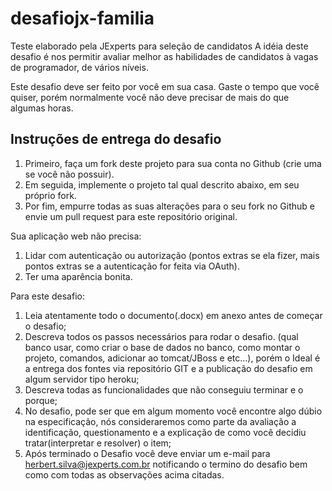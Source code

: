 # desafiojx-familia
Teste elaborado pela JExperts para seleção de candidatos
A idéia deste desafio é nos permitir avaliar melhor as habilidades de candidatos à vagas de programador, de vários níveis.

Este desafio deve ser feito por você em sua casa. Gaste o tempo que você quiser, porém normalmente você não deve precisar de mais do que algumas horas.

## Instruções de entrega do desafio
1. Primeiro, faça um fork deste projeto para sua conta no Github (crie uma se você não possuir).
1. Em seguida, implemente o projeto tal qual descrito abaixo, em seu próprio fork.
1. Por fim, empurre todas as suas alterações para o seu fork no Github e envie um pull request para este repositório original.

Sua aplicação web não precisa:

1. Lidar com autenticação ou autorização (pontos extras se ela fizer, mais pontos extras se a autenticação for feita via OAuth).
1. Ter uma aparência bonita.

Para este desafio: 
1. Leia atentamente todo o documento(.docx) em anexo antes de começar o desafio;
1. Descreva todos os passos necessários para rodar o desafio. (qual banco usar, como criar o base de dados no banco, como montar o projeto, comandos, adicionar ao tomcat/JBoss e etc...), porém o Ideal é a entrega dos fontes via repositório GIT e a publicação do desafio em algum servidor tipo heroku;
1. Descreva todas as funcionalidades que não conseguiu terminar e o porque;
1. No desafio, pode ser que em algum momento você encontre algo dúbio na especificação, nós consideraremos como parte da avaliação a identificação, questionamento e a explicação de como você decidiu tratar(interpretar e resolver) o item;
1. Após terminado o Desafio você deve enviar um e-mail para herbert.silva@jexperts.com.br notificando o termino do desafio bem como com todas as observações acima citadas.
